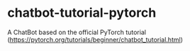 # chatbot-tutorial-pytorch
A ChatBot based on the official PyTorch tutorial (https://pytorch.org/tutorials/beginner/chatbot_tutorial.html)
